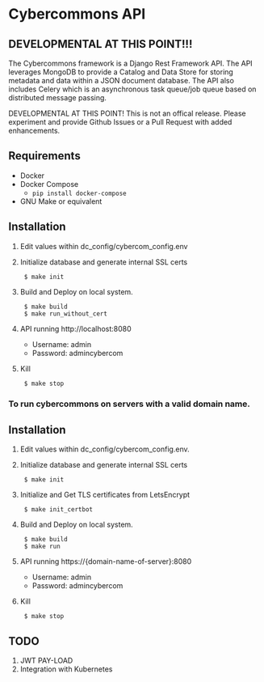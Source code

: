 Cybercommons API 
=======

## DEVELOPMENTAL AT THIS POINT!!!


The Cybercommons framework is a Django Rest Framework API. The API leverages MongoDB to provide a Catalog and Data Store for storing metadata and data within a JSON document database. The API also includes Celery which is an asynchronous task queue/job queue based on distributed message passing.

DEVELOPMENTAL AT THIS POINT! This is not an offical release. Please experiment and provide Github Issues or a  Pull Request with added enhancements. 


## Requirements

* Docker
* Docker Compose
    * `pip install docker-compose`
* GNU Make or equivalent

## Installation

1. Edit values within dc_config/cybercom_config.env
2. Initialize database and generate internal SSL certs

        $ make init

3. Build and Deploy on local system.

        $ make build
        $ make run_without_cert

4. API running http://localhost:8080
    * Username: admin
    * Password: admincybercom

5. Kill

        $ make stop




### To run cybercommons on servers with a valid domain name.

## Installation

1. Edit values within dc_config/cybercom_config.env.
2. Initialize database and generate internal SSL certs

        $ make init
3. Initialize and Get TLS certificates from LetsEncrypt
        
        $ make init_certbot

4. Build and Deploy on local system.

        $ make build
        $ make run

4. API running https://{domain-name-of-server}:8080
    * Username: admin
    * Password: admincybercom

5. Kill

        $ make stop






## TODO

1. JWT PAY-LOAD
2. Integration with Kubernetes
